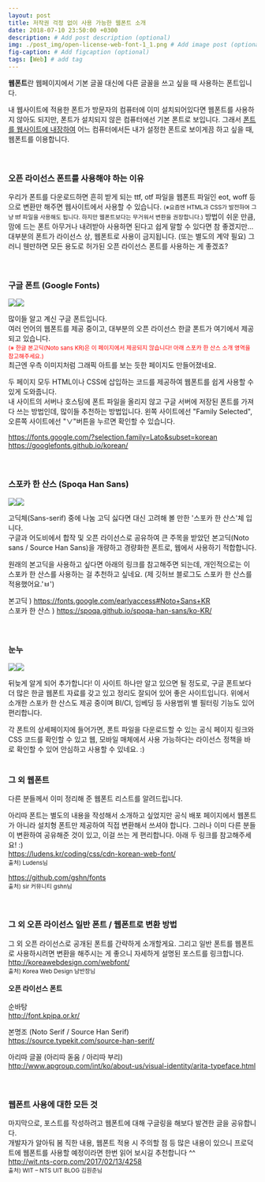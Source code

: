```yaml
---
layout: post
title: 저작권 걱정 없이 사용 가능한 웹폰트 소개
date: 2018-07-10 23:50:00 +0300
description: # Add post description (optional)
img: ./post_img/open-license-web-font-1_1.png # Add image post (optional)
fig-caption: # Add figcaption (optional)
tags: [Web] # add tag
---
```


**웹폰트**란 웹페이지에서 기본 글꼴 대신에 다른 글꼴을 쓰고 싶을 때 사용하는 폰트입니다.  
  
내 웹사이트에 적용한 폰트가 방문자의 컴퓨터에 이미 설치되어있다면 웹폰트를 사용하지 않아도 되지만, 폰트가 설치되지 않은 컴퓨터에선 기본 폰트로 보입니다. 그래서 <u>폰트를 웹사이트에 내장하여</u> 어느 컴퓨터에서든 내가 설정한 폰트로 보이게끔 하고 싶을 때, 웹폰트를 이용합니다.   
<br />
<br />
### 오픈 라이선스 폰트를 사용해야 하는 이유
우리가 폰트를 다운로드하면 흔히 받게 되는 ttf, otf 파일을 웹폰트 파일인 eot, woff 등으로 변환만 해주면 웹사이트에서 사용할 수 있습니다. <small>(※요즘엔 HTML과 CSS가 발전하여 그냥 ttf 파일을 사용해도 됩니다. 하지만 웹폰트보다는 무거워서 변환을 권장합니다.)</small> 방법이 쉬운 만큼, 맘에 드는 폰트 아무거나 내려받아 사용하면 된다고 쉽게 말할 수 있다면 참 좋겠지만... 대부분의 폰트가 라이선스 상, 웹폰트로 사용이 금지됩니다. (또는 별도의 계약 필요) 그러니 웬만하면 모든 용도로 허가된 오픈 라이선스 폰트를 사용하는 게 좋겠죠?   
<br />
<br />
### 구글 폰트 (Google Fonts)
<img src="{{site.baseurl}}/assets/post_img/open-license-web-font-1_1.png"><img src="{{site.baseurl}}/assets/post_img/open-license-web-font-1_2.png">   
   
많이들 알고 계신 구글 폰트입니다.  
여러 언어의 웹폰트를 제공 중이고, 대부분의 오픈 라이선스 한글 폰트가 여기에서 제공되고 있습니다.  
<small style="color:red">(※ 한글 본고딕(Noto sans KR)은 이 페이지에서 제공되지 않습니다! 아래 스포카 한 산스 소개 영역을 참고해주세요.)</small>  
최근엔 우측 이미지처럼 그래픽 아트를 보는 듯한 페이지도 만들어졌네요.  
  
두 페이지 모두 HTML이나 CSS에 삽입하는 코드를 제공하여 웹폰트를 쉽게 사용할 수 있게 도와줍니다.  
내 사이트의 서버나 호스팅에 폰트 파일을 올리지 않고 구글 서버에 저장된 폰트를 가져다 쓰는 방법인데, 많이들 추천하는 방법입니다. 왼쪽 사이트에선 "Family Selected", 오른쪽 사이트에선 "∨"버튼을 누르면 확인할 수 있습니다.  
  
<https://fonts.google.com/?selection.family=Lato&subset=korean>  
<https://googlefonts.github.io/korean/>   
<br />
<br />
### 스포카 한 산스 (Spoqa Han Sans)
<img src="{{site.baseurl}}/assets/post_img/open-license-web-font-1_3.png"><img src="{{site.baseurl}}/assets/post_img/open-license-web-font-1_4.png">  
  
고딕체(Sans-serif) 중에 나눔 고딕 싫다면 대신 고려해 볼 만한 '스포카 한 산스'체 입니다.  
구글과 어도비에서 합작 및 오픈 라이선스로 공유하여 큰 주목을 받았던 본고딕(Noto sans / Source Han Sans)을 개량하고 경량화한 폰트로, 웹에서 사용하기 적합합니다.  
  
원래의 본고딕을 사용하고 싶다면 아래의 링크를 참고해주면 되는데, 개인적으로는 이 스포카 한 산스를 사용하는 걸 추천하고 싶네요. (제 깃허브 블로그도 스포카 한 산스를 적용했어요.'ㅂ')   
   
본고딕 ) <https://fonts.google.com/earlyaccess#Noto+Sans+KR>  
스포카 한 산스 ) <https://spoqa.github.io/spoqa-han-sans/ko-KR/>   
<br />
<br />
### 눈누
<img src="{{site.baseurl}}/assets/post_img/open-license-web-font-1_5.png"><img src="{{site.baseurl}}/assets/post_img/open-license-web-font-1_6.png">  
  
<span style="ccc">뒤늦게 알게 되어 추가합니다!</span>
이 사이트 하나만 알고 있으면 될 정도로, 구글 폰트보다 더 많은 한글 웹폰트 자료를 갖고 있고 정리도 잘되어 있어 좋은 사이트입니다. 위에서 소개한 스포카 한 산스도 제공 중이며 BI/CI, 임베딩 등 사용범위 별 필터링 기능도 있어 편리합니다.   
   
각 폰트의 상세페이지에 들어가면, 폰트 파일을 다운로드할 수 있는 공식 페이지 링크와 CSS 코드를 확인할 수 있고 웹, 모바일 매체에서 사용 가능하다는 라이선스 정책을 바로 확인할 수 있어 안심하고 사용할 수 있네요. :)
<br />
<br />
### 그 외 웹폰트
  
다른 분들께서 이미 정리해 준 웹폰트 리스트를 알려드립니다.  
  
아리따 폰트는 별도의 내용을 작성해서 소개하고 싶었지만 공식 배포 페이지에서 웹폰트가 아니라 설치형 폰트만 제공하여 직접 변환해서 쓰셔야 합니다. 그러나 이미 다른 분들이 변환하여 공유해준 것이 있고, 이걸 쓰는 게 편리합니다. 아래 두 링크를 참고해주세요! :)  
<https://ludens.kr/coding/css/cdn-korean-web-font/>  
<small>출처) Ludens님</small>  
  
<https://github.com/gshn/fonts>  
<small>출처) sir 커뮤니티 gshn님</small>   
<br />
<br />
### 그 외 오픈 라이선스 일반 폰트 / 웹폰트로 변환 방법
  
그 외 오픈 라이선스로 공개된 폰트를 간략하게 소개할게요. 그리고 일반 폰트를 웹폰트로 사용하시려면 변환을 해주시는 게 좋으니 자세하게 설명된 포스트를 링크합니다.  
<http://koreawebdesign.com/webfont/>  
<small>출처) Korea Web Design 남반장님</small>   
<br />
**오픈 라이선스 폰트**   
<br />
순바탕  
<http://font.kpipa.or.kr/>  
  
본명조 (Noto Serif / Source Han Serif)  
<https://source.typekit.com/source-han-serif/>  
  
아리따 글꼴 (아리따 돋움 / 아리따 부리)  
<http://www.apgroup.com/int/ko/about-us/visual-identity/arita-typeface.html>   
<br />
<br />
### 웹폰트 사용에 대한 모든 것
  
마지막으로, 포스트를 작성하려고 웹폰트에 대해 구글링을 해보다 발견한 글을 공유합니다.  
개발자가 알아둬 봄 직한 내용, 웹폰트 적용 시 주의할 점 등 많은 내용이 있으니 프로덕트에  웹폰트를 사용할 예정이라면 한번 읽어 보시길 추천합니다 ^^  
<http://wit.nts-corp.com/2017/02/13/4258>  
<small>출처) WIT – NTS UIT BLOG 김원준님</small>
